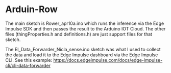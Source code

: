 # Arduin-Row

The main sketch is Rower_apr10a.ino which runs the inference via the Edge Impulse SDK and then passes the result to the Arduino IOT Cloud.
The other files (thingProperties.h and definitions.h) are just support files for that sketch.

The EI_Data_Forwarder_Nicla_sense.ino sketch was what I used to collect the data and load it to the Edge Impulse dashboard via the Edge Impulse CLI.
See this example: https://docs.edgeimpulse.com/docs/edge-impulse-cli/cli-data-forwarder
